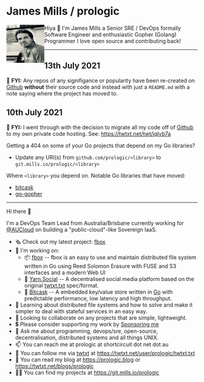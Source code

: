 # James Mills / prologic

<img align="left" width="100" height="100" src="https://raw.githubusercontent.com/prologic/prologic/master/static/me.png" />

Hiya 👋 I'm James Mills a Senior SRE / DevOps formally Software Engineer and enthusiastic Gopher (Golang) Programmer I love open source and contributing back!

----

## 13th July 2021

📣 **FYI:** Any repos of any signifigance or popularity have been re-created
            on [Github](https://github.com) __without__ their source code
            and instead with just a `README.md` with a note saying where the
            project has moved to.

## 10th July 2021

📣 **FYI:** I went through with the decision to migrate all my code off of
            [Github](https://github.com) to my own private code hosting.
            See: https://twtxt.net/twt/jqlvb7a

Getting a 404 on some of your Go projects that depend on my Go libraries?

- Update any URI(s) from `github.com/prologic/<library>` to `git.mills.io/prologic/<library>`

Where `<library>` you depend on. Notable Go libraries that have moved:

- [bitcask](https://git.mills.io/prologic/bitcask)
- [go-gopher](https://git.mills.io/prologic/go-gopher)

----

Hi there 👋

I'm a DevOps Team Lead from Australia/Brisbane currently working for
[@AUCloud](https://git.mills.io/aucloud) on building a "public-cloud"-like
Sovereign IaaS.

- 🗞 Check out my latest project: [fbox](https://git.mills.io/prologic/fbox)
- 🚧 I'm working on:
  - 📦 [fbox](https://git.mills.io/prologic/fbox) -- fbox is an easy to use
       and maintain distributed file system written in Go using Reed Solomon
       Erasure with FUSE and S3 interfaces and a modern Web UI
  - 📕 [Yarn.Social](#TBD) -- A decentralised social media platform based on
       the original [twtxt.txt](https://twtxt.readthedocs.org) spec/format.
  - 🔑 [Bitcask](https://git.mills.io/prologic/bitcask) -- A embedded
       key/value store written in [Go](https://golang.org) with predictable
       performance, low latency and high throughput.
- 📖 Learning about distributed file systems and how to solve and make it
     simpler to deal with stateful services in an easy way.
- 🙋 Looking to collaborate on any projects that are simple, lightweight.
- 💲 Please consider supporting my work by [Sponsoring me](https://github.com/sponsors/prologic)
- 💬 Ask me about programming, devops/sre, open-source, decentralisation,
     distributed systems and all things UNIX.
- 📫 You can reach me at prologic at shortcircuit dot net dot au
- 📕 You can follow me via [twtxt](https://twtxt.readthedocs.org) at https://twtxt.net/user/prologic/twtxt.txt
- 📰 You can read my blog at https://prologic.blog or https://twtxt.net/blogs/prologic
- 👨‍💻 You can find my projects at https://git.mills.io/prologic
